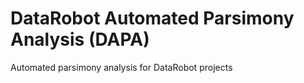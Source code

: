 # DataRobot Automated Parsimony Analysis (DAPA)

Automated parsimony analysis for DataRobot projects
